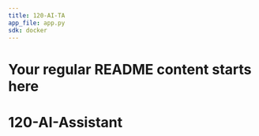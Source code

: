 ```yaml
---
title: 120-AI-TA
app_file: app.py
sdk: docker
---
```


# Your regular README content starts here
# 120-AI-Assistant